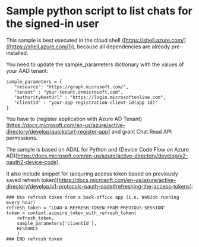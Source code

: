 # Sample python script to list chats for the signed-in user

This sample is best executed in the cloud shell ([https://shell.azure.com/]([https://shell.azure.com/])),
because all dependencies are already pre-installed.

You need to update the sample_parameters dictionary with the values of your AAD tenant:

```
sample_parameters = {
   "resource": "https://graph.microsoft.com/",
   "tenant" : "your-tenant.onmicrosoft.com",
   "authorityHostUrl" : "https://login.microsoftonline.com",
   "clientId" : "your-app-registration-client-id(app id)"
}
```

You have to (register application with Azure AD Tenant)[https://docs.microsoft.com/en-us/azure/active-directory/develop/quickstart-register-app] and grant Chat.Read API permissions. 

The sample is based on ADAL for Python and (Device Code Flow on Azure AD)[https://docs.microsoft.com/en-us/azure/active-directory/develop/v2-oauth2-device-code].

It also include snippet for (acquring access token based on previously saved refresh token)[https://docs.microsoft.com/en-us/azure/active-directory/develop/v1-protocols-oauth-code#refreshing-the-access-tokens]:

```
### Use refresh token from a back-office app (i.e. WebJob running every hour)
refresh_token = "LOAD-A-REFRESH-TOKEN-FROM-PREVIOUS-SESSION"
token = context.acquire_token_with_refresh_token(
    refresh_token,
    sample_parameters['clientId'],
    RESOURCE
    )
### END refresh token
```
